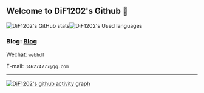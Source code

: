## Welcome to DiF1202's Github 👋
![DiF1202's GitHub stats](https://github-readme-stats.vercel.app/api?username=DiF1202&show_icons=true)![DiF1202's Used languages](https://github-readme-stats.vercel.app/api/top-langs/?username=DiF1202&layout=compact&hide_border=true&langs_count=10) 
### Blog:  [Blog](https://blog.csdn.net/d346274777?spm=1000.2115.3001.5343)  

Wechat: `webhdf` 

E-mail: `346274777@qq.com`

 


<!-- ![DiF1202's GitHub stats](https://github-readme-stats.vercel.app/api?username=DiF1202&count_private=true) -->

<hr>

[![DiF1202's github activity graph](https://activity-graph.herokuapp.com/graph?username=DiF1202&theme=react-dark)](https://github.com/ashutosh00710/github-readme-activity-graph)
 
 
 
